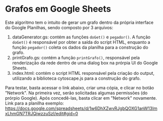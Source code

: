 # Grafos em Google Sheets
Este algoritmo tem o intuito de gerar um grafo dentro da própria interface do Google Planilhas, sendo composto por 3 arquivos:
1. dataGenerator.gs: contém as funções `doGet()` e `pegador()`. A função `doGet()` é responsável por obter a saída do script HTML, enquanto a função `pegador()` coleta os dados da planilha para a construção do grafo.
2. printGrafo.gs: contém a função `printGrafo()`, responsável pela renderização da rede dentro de uma dialog box na prórpia UI do Google Sheets.
3. index.html: contém o script HTML responsável pela criação do output, utilizando a biblioteca cytoscape.js para a construção do grafo.

Para testar, basta acessar o link abaixo, criar uma cópia, e clicar no botão "Network". Na primeira vez, serão solicitadas algumas permissões (do prórpio Google). Após concedê-las, basta clicar em "Network" novamente.
Link para a planilha exemplo: https://docs.google.com/spreadsheets/d/1w6DhXZwvRJgbQOXG1anW13ImxLhmGN7TRJQjwzzuSzI/edit#gid=0
